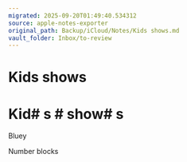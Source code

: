 ```yaml
---
migrated: 2025-09-20T01:49:40.534312
source: apple-notes-exporter
original_path: Backup/iCloud/Notes/Kids shows.md
vault_folder: Inbox/to-review
---
```

# Kids shows

# Kid# s # show# s

Bluey 

Number blocks


